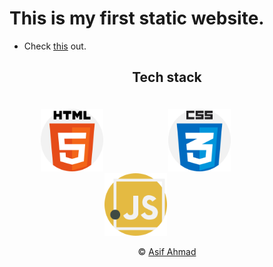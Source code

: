 # This is my first static website.
 - Check [this](https://apexx77.github.io/website) out.
 
 <h2 align="center">Tech stack</h2>

<div align="center" style="padding-top:20px;">

<img src="https://github.com/apexx77/Registration-Tile/blob/master/img/html-5.png" width=100px style="padding-right:100px;">

<img src="https://github.com/apexx77/Registration-Tile/blob/master/img/css.png" width=100px style="padding-right:100px;">

<img src="https://github.com/apexx77/Registration-Tile/blob/master/img/javascript.png" width=100px style="padding-right:100px;">

</div>

<p align="center">&copy; <a href="https://github.com/apexx77">Asif Ahmad</a></p>

                                   
